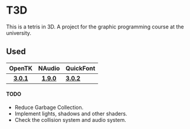 # T3D
 This is a tetris in 3D. A project for the graphic programming course at the university.
 
 ## Used
 |   OpenTK     |          NAudio          | QuickFont |
|:------:|:-----------------------:|:----------------|
| [**3.0.1**](https://www.nuget.org/packages/OpenTK/) |   [**1.9.0**](https://www.nuget.org/packages/NAudio/)    | [**3.0.2**](https://www.nuget.org/packages/QuickFont/) |

 #### TODO
 * Reduce Garbage Collection.
 * Implement lights, shadows and other shaders.
 * Check the collision system and audio system.

